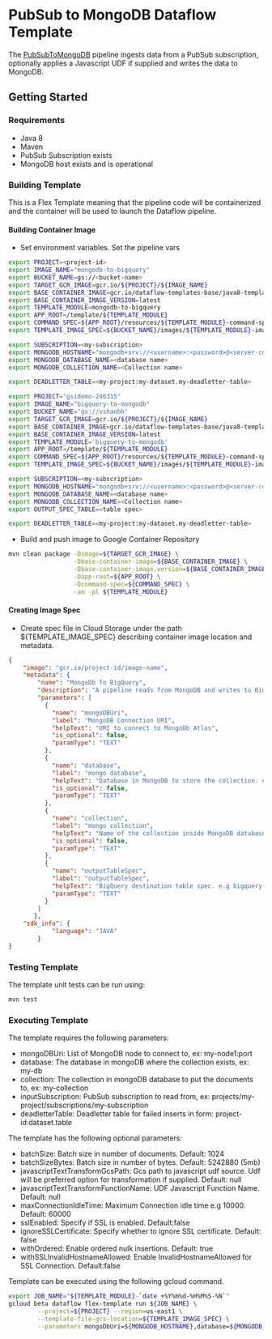 # PubSub to MongoDB Dataflow Template

The [PubSubToMongoDB](src/main/java/com/google/cloud/teleport/v2/templates/BigQueryToMongoDb.java) pipeline
ingests data from a PubSub subscription, optionally applies a Javascript UDF if supplied and writes the data to MongoDB.

## Getting Started

### Requirements
* Java 8
* Maven
* PubSub Subscription exists
* MongoDB host exists and is operational

### Building Template
This is a Flex Template meaning that the pipeline code will be containerized and the container will be used to launch the Dataflow pipeline.

#### Building Container Image
* Set environment variables.
Set the pipeline vars
```sh
export PROJECT=<project-id>
export IMAGE_NAME="mongodb-to-bigquery"
export BUCKET_NAME=gs://<bucket-name>
export TARGET_GCR_IMAGE=gcr.io/${PROJECT}/${IMAGE_NAME}
export BASE_CONTAINER_IMAGE=gcr.io/dataflow-templates-base/java8-template-launcher-base
export BASE_CONTAINER_IMAGE_VERSION=latest
export TEMPLATE_MODULE=mongodb-to-bigquery
export APP_ROOT=/template/${TEMPLATE_MODULE}
export COMMAND_SPEC=${APP_ROOT}/resources/${TEMPLATE_MODULE}-command-spec.json
export TEMPLATE_IMAGE_SPEC=${BUCKET_NAME}/images/${TEMPLATE_MODULE}-image-spec.json

export SUBSCRIPTION=<my-subscription>
export MONGODB_HOSTNAME="mongodb+srv://<username>:<password>@<server-connection-string>"
export MONGODB_DATABASE_NAME=<database name>
export MONGODB_COLLECTION_NAME=<Collection name>

export DEADLETTER_TABLE=<my-project:my-dataset.my-deadletter-table>
```
```sh
export PROJECT="gsidemo-246315"
export IMAGE_NAME="bigquery-to-mongodb"
export BUCKET_NAME='gs://vshanbh'
export TARGET_GCR_IMAGE=gcr.io/${PROJECT}/${IMAGE_NAME}
export BASE_CONTAINER_IMAGE=gcr.io/dataflow-templates-base/java8-template-launcher-base
export BASE_CONTAINER_IMAGE_VERSION=latest
export TEMPLATE_MODULE='bigquery-to-mongodb'
export APP_ROOT=/template/${TEMPLATE_MODULE}
export COMMAND_SPEC=${APP_ROOT}/resources/${TEMPLATE_MODULE}-command-spec.json
export TEMPLATE_IMAGE_SPEC=${BUCKET_NAME}/images/${TEMPLATE_MODULE}-image-spec.json

export SUBSCRIPTION=<my-subscription>
export MONGODB_HOSTNAME="mongodb+srv://<username>:<password>@<server-connection-string>"
export MONGODB_DATABASE_NAME=<database name>
export MONGODB_COLLECTION_NAME=<Collection name>
export OUTPUT_SPEC_TABLE=<table spec>

export DEADLETTER_TABLE=<my-project:my-dataset.my-deadletter-table>
```
* Build and push image to Google Container Repository
```sh
mvn clean package -Dimage=${TARGET_GCR_IMAGE} \
                  -Dbase-container-image=${BASE_CONTAINER_IMAGE} \
                  -Dbase-container-image.version=${BASE_CONTAINER_IMAGE_VERSION} \
                  -Dapp-root=${APP_ROOT} \
                  -Dcommand-spec=${COMMAND_SPEC} \
                  -am -pl ${TEMPLATE_MODULE}
```

#### Creating Image Spec

* Create spec file in Cloud Storage under the path ${TEMPLATE_IMAGE_SPEC} describing container image location and metadata.
```json
{
	"image": "gcr.io/project-id/image-name",
	"metadata": {
		"name": "MongoDb To BigQuery",
		"description": "A pipeline reads from MongoDB and writes to BigQuery.",
		"parameters": [
          {
            "name": "mongoDBUri",
            "label": "MongoDB Connection URI",
            "helpText": "URI to connect to MongoDb Atlas",
            "is_optional": false,
            "paramType": "TEXT"
          }, 
          {
            "name": "database",
            "label": "mongo database",
            "helpText": "Database in MongoDB to store the collection. ex: my-db.",
            "is_optional": false,
            "paramType": "TEXT"
          }, 
          {
            "name": "collection",
            "label": "mongo collection",
            "helpText": "Name of the collection inside MongoDB database. ex: my-collection.",
            "is_optional": false,
            "paramType": "TEXT"
          }, 
          {
            "name": "outputTableSpec",
            "label": "outputTableSpec",
            "helpText": "BigQuery destination table spec. e.g bigquery-project:dataset.output_table",
            "paramType": "TEXT"
          }
		]
	   },
	"sdk_info": {
			"language": "JAVA"
		}
}
```

### Testing Template

The template unit tests can be run using:
```sh
mvn test
```

### Executing Template

The template requires the following parameters:
* mongoDBUri: List of MongoDB node to connect to, ex: my-node1:port
* database: The database in mongoDB where the collection exists, ex: my-db
* collection: The collection in mongoDB database to put the documents to, ex: my-collection
* inputSubscription: PubSub subscription to read from, ex: projects/my-project/subscriptions/my-subscription
* deadletterTable: Deadletter table for failed inserts in form: project-id:dataset.table

The template has the following optional parameters:
* batchSize: Batch size in number of documents. Default: 1024
* batchSizeBytes: Batch size in number of bytes. Default: 5242880 (5mb)
* javascriptTextTransformGcsPath: Gcs path to javascript udf source. Udf will be preferred option for transformation if supplied. Default: null
* javascriptTextTransformFunctionName: UDF Javascript Function Name. Default: null
* maxConnectionIdleTime:  Maximum Connection idle time e.g 10000. Default: 60000
* sslEnabled: Specify if SSL is enabled. Default:false
* ignoreSSLCertificate: Specify whether to ignore SSL certificate. Default: false
* withOrdered: Enable ordered nulk insertions. Default: true
* withSSLInvalidHostnameAllowed: Enable InvalidHostnameAllowed for SSL Connection. Default:false

Template can be executed using the following gcloud command.
```sh
export JOB_NAME="${TEMPLATE_MODULE}-`date +%Y%m%d-%H%M%S-%N`"
gcloud beta dataflow flex-template run ${JOB_NAME} \
        --project=${PROJECT} --region=us-east1 \
        --template-file-gcs-location=${TEMPLATE_IMAGE_SPEC} \
        --parameters mongoDbUri=${MONGODB_HOSTNAME},database=${MONGODB_DATABASE_NAME},collection=${MONGODB_COLLECTION_NAME},outputTableSpec="gsidemo-246315.mflix.IoT_separate"
```
